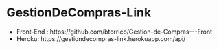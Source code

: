 # GestionDeCompras-Link
<div>
<ul>
<li>Front-End : https://github.com/btorrico/Gestion-de-Compras---Front</li> 

<li>Heroku: https://gestiondecompras-link.herokuapp.com/api/</li>

</ul>
</div>
